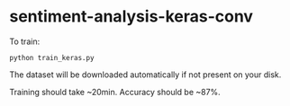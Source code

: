 # sentiment-analysis-keras-conv

To train:

```
python train_keras.py
```

The dataset will be downloaded automatically if not present on your disk.

Training should take ~20min. Accuracy should be ~87%.